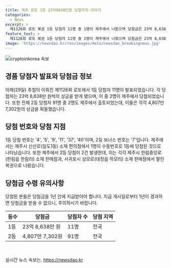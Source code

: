 ```yaml
---
title: 제주 로또 1등 23억8638만원 당첨자의 이야기
categories:
  - News
excerpt: >
  제1126회 로또 복권 1등 당첨자 11명 중 1명이 제주에서 나왔으며 당첨금은 23억 8,638만 원이다. 또한 제주에서 2명의 2등 당첨자가 나왔으며 당첨금은 4,807만 7,302원이다. 지급개시일로부터 1년 안에 수령해야 한다.
feature_text: >
  제1126회 로또 복권 1등 당첨자 11명 중 1명이 제주에서 나왔으며 당첨금은 23억 8,638만 원이다. 또한 제주에서 2명의 2등 당첨자가 나왔으며 당첨금은 4,807만 7,302원이다. 지급개시일로부터 1년 안에 수령해야 한다.
image: 'https://newsdao.kr/res/images/meta/newsdao_breakingnews.jpg'
---
```


<p><img src="https://newsdao.kr/res/images/meta/newsdao_breakingnews.jpg" alt="cryptoinkorea 속보" /></p>

<h2 data-ke-size="size26">경품 당첨자 발표와 당첨금 정보</h2>

<p data-ke-size="size16">어제(29일) 추첨이 이뤄진 제1126회 로또에서 1등 당첨자 11명이 발표되었습니다. 각 당첨자는 23억 8,638만 원씩의 상금을 받게 됐으며, 이 중 2명이 제주에서 당첨되었습니다. 또한 전체 2등 당첨자 91명 중 2명도 제주에서 출토되었는데, 이들은 각각 4,807만 7,302원의 상금을 획들했습니다.</p>

<h2 data-ke-size="size26">당첨 번호와 당첨 지점</h2>

<p data-ke-size="size16">1등 당첨 번호는 '4', '5', '9', '11', '37', '40'이며, 2등 보너스 번호는 '7'입니다. 제주에서는 제주시 신산로(일도1동) 소재 편의점에서 1명이 수동번호로 1등에 당첨된 것으로 나타났습니다. 또한 제주에서 2등 당첨이 2건 발생한데, 이는 각각 제주시 한림중앙로(한림읍 한림리) 소재 판매점과, 서귀포시 상모로(대정읍 하모리) 소재 판매점에서 팔린 복권으로 나왔습니다.</p>

<h2 data-ke-size="size26">당첨금 수령 유의사항</h2>

<p data-ke-size="size16">당첨된 분들은 당첨금을 1년 안에 지급받아야 합니다. 지급 개시일로부터 1년이 경과하면 당첨금을 받을 수 없으니, 주의하시기 바랍니다.</p>

<table>
    <thead>
        <tr>
            <th>등수</th>
            <th>당첨금</th>
            <th>당첨자 수</th>
            <th>당첨 지역</th>
        </tr>
    </thead>
    <tbody>
        <tr>
            <td>1등</td>
            <td>23억 8,638만 원</td>
            <td>11명</td>
            <td>전국</td>
        </tr>
        <tr>
            <td>2등</td>
            <td>4,807만 7,302원</td>
            <td>91명</td>
            <td>전국</td>
        </tr>
    </tbody>
</table>

<p data-ke-size="size16">&nbsp;</p>
실시간 뉴스 속보는, <a href="https://newsdao.kr" rel="dofollow">https://newsdao.kr</a>


